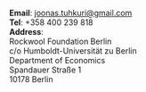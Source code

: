 __Email__: [joonas.tuhkuri@gmail.com](mailto:joonas.tuhkuri@gmail.com)  
__Tel__: +358 400 239 818  
__Address__:  
Rockwool Foundation Berlin  
c/o Humboldt-Universität zu Berlin  
Department of Economics  
Spandauer Straße 1  
10178 Berlin  
